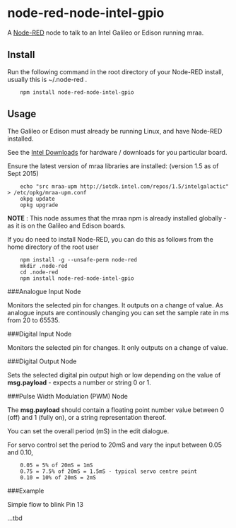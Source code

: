 node-red-node-intel-gpio
========================

A <a href="http://nodered.org" target="_new">Node-RED</a> node to talk to an Intel
Galileo or Edison running mraa.

Install
-------

Run the following command in the root directory of your Node-RED install, usually
this is ~/.node-red .

        npm install node-red-node-intel-gpio

Usage
-----

The Galileo or Edison must already be running Linux, and have Node-RED installed.

See the [Intel Downloads](https://software.intel.com/en-us/iot/home) for
hardware / downloads for you particular board.

Ensure the latest version of mraa libraries are installed: (version 1.5 as of Sept 2015)

        echo "src mraa-upm http://iotdk.intel.com/repos/1.5/intelgalactic" > /etc/opkg/mraa-upm.conf
        okpg update
        opkg upgrade

**NOTE** : This node assumes that the mraa npm is already installed globally - as
it is on the Galileo and Edison boards.

If you do need to install Node-RED, you can do this as follows from the home directory of the root user

        npm install -g --unsafe-perm node-red
        mkdir .node-red
        cd .node-red
        npm install node-red-node-intel-gpio

###Analogue Input Node

Monitors the selected pin for changes. It outputs on a change of value.
As analogue inputs are continously changing you can set the sample rate in ms from 20 to 65535.

###Digital Input Node

Monitors the selected pin for changes. It only outputs on a change of value.

###Digital Output Node

Sets the selected digital pin output high or low depending on the value of
**msg.payload** - expects a number or string 0 or 1.

###Pulse Width Modulation (PWM) Node

The **msg.payload** should contain a floating point number value
between 0 (off) and 1 (fully on), or a string representation thereof.

You can set the overall period (mS) in the edit dialogue.

For servo control set the period to 20mS and vary the input between 0.05 and 0.10,

        0.05 = 5% of 20mS = 1mS
        0.75 = 7.5% of 20mS = 1.5mS - typical servo centre point
        0.10 = 10% of 20mS = 2mS

###Example

Simple flow to blink Pin 13

...tbd
